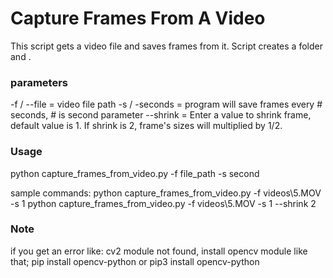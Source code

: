 # Capture Frames From A Video #
This script gets a video file and saves frames from it.
Script creates a folder and .

### parameters ###

-f / --file = video file path
-s / -seconds = program will save frames every # seconds, # is second parameter
--shrink = Enter a value to shrink frame, default value is 1. If shrink is 2, frame's sizes will multiplied by 1/2.

### Usage ###

python capture_frames_from_video.py -f file_path  -s second


sample commands:
python capture_frames_from_video.py -f videos\5.MOV -s 1
python capture_frames_from_video.py -f videos\5.MOV -s 1 --shrink 2

### Note ###
if you get an error like: cv2 module not found, install opencv module like that;
pip install opencv-python or pip3 install opencv-python 